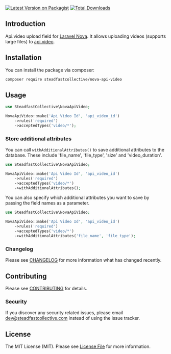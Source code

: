 [![Latest Version on Packagist](https://img.shields.io/packagist/v/steadfastcollective/nova-api-video.svg?style=flat-square)](https://packagist.org/packages/steadfastcollective/nova-api-video)
[![Total Downloads](https://img.shields.io/packagist/dt/steadfastcollective/nova-api-video.svg?style=flat-square)](https://packagist.org/packages/steadfastcollective/nova-api-video)

## Introduction

Api.video upload field for [Laravel Nova](https://nova.laravel.com/). It allows uploading videos (supports large files) to [api.video](https://api.video/).

## Installation

You can install the package via composer:

```bash
composer require steadfastcollective/nova-api-video
```

## Usage

```php
use SteadfastCollective\NovaApiVideo;

NovaApiVideo::make('Api Video Id', 'api_video_id')
    ->rules('required')
    ->acceptedTypes('video/*');
```

### Store additional attributes

You can call `withAdditionalAttributes()` to save additional attributes to the database. These include 'file_name', 'file_type', 'size' and 'video_duration'.

```php
use SteadfastCollective\NovaApiVideo;

NovaApiVideo::make('Api Video Id', 'api_video_id')
    ->rules('required')
    ->acceptedTypes('video/*')
    ->withAdditionalAttributes();
```

You can also specify which additional attributes you want to save by passing the field names as a parameter.

```php
use SteadfastCollective\NovaApiVideo;

NovaApiVideo::make('Api Video Id', 'api_video_id')
    ->rules('required')
    ->acceptedTypes('video/*')
    ->withAdditionalAttributes('file_name', 'file_type');
```

### Changelog

Please see [CHANGELOG](CHANGELOG.md) for more information what has changed recently.

## Contributing

Please see [CONTRIBUTING](CONTRIBUTING.md) for details.

### Security

If you discover any security related issues, please email dev@steadfastcollective.com instead of using the issue tracker.

## License

The MIT License (MIT). Please see [License File](LICENSE.md) for more information.
